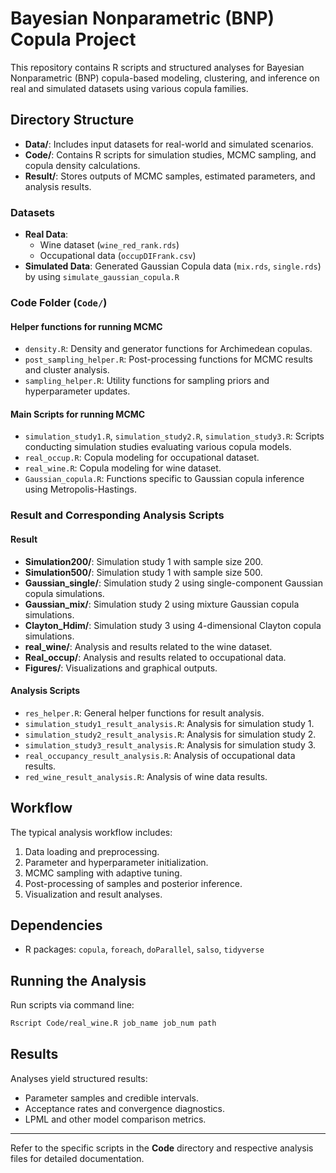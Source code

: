 # Bayesian Nonparametric (BNP) Copula Project

This repository contains R scripts and structured analyses for Bayesian Nonparametric (BNP) copula-based modeling, clustering, and inference on real and simulated datasets using various copula families.

## Directory Structure

- **Data/**: Includes input datasets for real-world and simulated scenarios.
- **Code/**: Contains R scripts for simulation studies, MCMC sampling, and copula density calculations.
- **Result/**: Stores outputs of MCMC samples, estimated parameters, and analysis results.

### Datasets
- **Real Data**: 
  - Wine dataset (`wine_red_rank.rds`)
  - Occupational data (`occupDIFrank.csv`)
- **Simulated Data**: Generated Gaussian Copula data (`mix.rds`, `single.rds`) by using `simulate_gaussian_copula.R`

### Code Folder (`Code/`)

#### Helper functions for running MCMC
- `density.R`: Density and generator functions for Archimedean copulas.
- `post_sampling_helper.R`: Post-processing functions for MCMC results and cluster analysis.
- `sampling_helper.R`: Utility functions for sampling priors and hyperparameter updates.

#### Main Scripts for running MCMC
- `simulation_study1.R`, `simulation_study2.R`, `simulation_study3.R`: Scripts conducting simulation studies evaluating various copula models.
- `real_occup.R`: Copula modeling for occupational dataset.
- `real_wine.R`: Copula modeling for wine dataset.
- `Gaussian_copula.R`: Functions specific to Gaussian copula inference using Metropolis-Hastings.

### Result and Corresponding Analysis Scripts

#### Result
- **Simulation200/**: Simulation study 1 with sample size 200.
- **Simulation500/**: Simulation study 1 with sample size 500.
- **Gaussian_single/**: Simulation study 2 using single-component Gaussian copula simulations.
- **Gaussian_mix/**: Simulation study 2 using mixture Gaussian copula simulations.
- **Clayton_Hdim/**: Simulation study 3 using 4-dimensional Clayton copula simulations.
- **real_wine/**: Analysis and results related to the wine dataset.
- **Real_occup/**: Analysis and results related to occupational data.
- **Figures/**: Visualizations and graphical outputs.

#### Analysis Scripts
- `res_helper.R`: General helper functions for result analysis.
- `simulation_study1_result_analysis.R`: Analysis for simulation study 1.
- `simulation_study2_result_analysis.R`: Analysis for simulation study 2.
- `simulation_study3_result_analysis.R`: Analysis for simulation study 3.
- `real_occupancy_result_analysis.R`: Analysis of occupational data results.
- `red_wine_result_analysis.R`: Analysis of wine data results.

## Workflow

The typical analysis workflow includes:

1. Data loading and preprocessing.
2. Parameter and hyperparameter initialization.
3. MCMC sampling with adaptive tuning.
4. Post-processing of samples and posterior inference.
5. Visualization and result analyses.

## Dependencies
- R packages: `copula`, `foreach`, `doParallel`, `salso`, `tidyverse`

## Running the Analysis

Run scripts via command line:
```bash
Rscript Code/real_wine.R job_name job_num path
```

## Results

Analyses yield structured results:
- Parameter samples and credible intervals.
- Acceptance rates and convergence diagnostics.
- LPML and other model comparison metrics.

---
Refer to the specific scripts in the **Code** directory and respective analysis files for detailed documentation.
